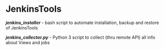 JenkinsTools
============

***jenkins_installer*** - bash script to automate installation, backup and restore of JenkinsTools

***jenkins_collector.py*** - Python 3 script to collect (thru remote API) all info about Views and jobs
